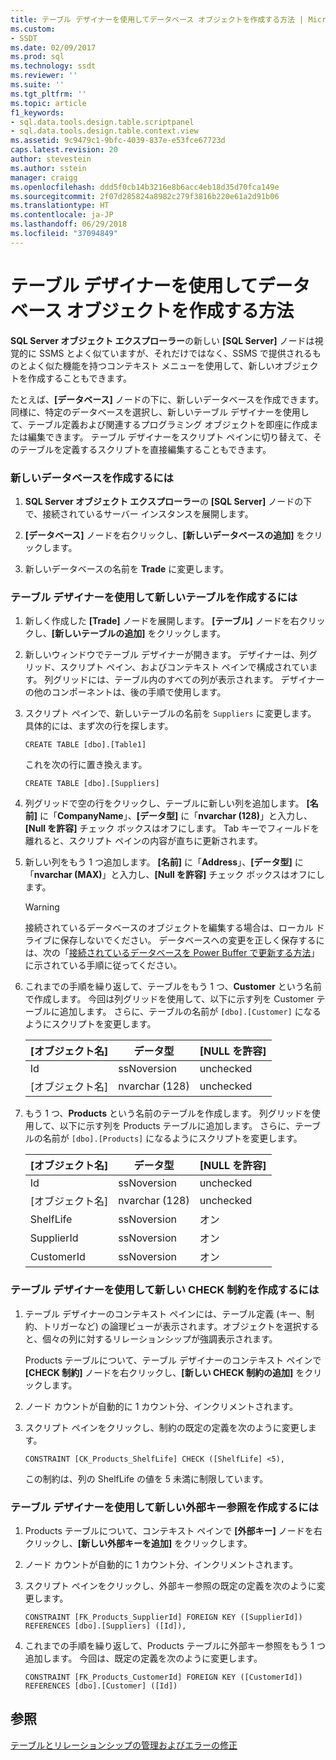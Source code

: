 ```yaml
---
title: テーブル デザイナーを使用してデータベース オブジェクトを作成する方法 | Microsoft Docs
ms.custom:
- SSDT
ms.date: 02/09/2017
ms.prod: sql
ms.technology: ssdt
ms.reviewer: ''
ms.suite: ''
ms.tgt_pltfrm: ''
ms.topic: article
f1_keywords:
- sql.data.tools.design.table.scriptpanel
- sql.data.tools.design.table.context.view
ms.assetid: 9c9479c1-9bfc-4039-837e-e53fce67723d
caps.latest.revision: 20
author: stevestein
ms.author: sstein
manager: craigg
ms.openlocfilehash: ddd5f0cb14b3216e8b6acc4eb18d35d70fca149e
ms.sourcegitcommit: 2f07d285824a8982c279f3816b220e61a2d91b06
ms.translationtype: HT
ms.contentlocale: ja-JP
ms.lasthandoff: 06/29/2018
ms.locfileid: "37094849"
---
```

# <a name="how-to-create-database-objects-using-table-designer"></a>テーブル デザイナーを使用してデータベース オブジェクトを作成する方法
**SQL Server オブジェクト エクスプローラー**の新しい **[SQL Server]** ノードは視覚的に SSMS とよく似ていますが、それだけではなく、SSMS で提供されるものとよく似た機能を持つコンテキスト メニューを使用して、新しいオブジェクトを作成することもできます。  
  
たとえば、**[データベース]** ノードの下に、新しいデータベースを作成できます。 同様に、特定のデータベースを選択し、新しいテーブル デザイナーを使用して、テーブル定義および関連するプログラミング オブジェクトを即座に作成または編集できます。 テーブル デザイナーをスクリプト ペインに切り替えて、そのテーブルを定義するスクリプトを直接編集することもできます。  
  
### <a name="to-create-a-new-database"></a>新しいデータベースを作成するには  
  
1.  **SQL Server オブジェクト エクスプローラー**の **[SQL Server]** ノードの下で、接続されているサーバー インスタンスを展開します。  
  
2.  **[データベース]** ノードを右クリックし、**[新しいデータベースの追加]** をクリックします。  
  
3.  新しいデータベースの名前を **Trade** に変更します。  
  
### <a name="to-create-new-tables-using-the-table-designer"></a>テーブル デザイナーを使用して新しいテーブルを作成するには  
  
1.  新しく作成した **[Trade]** ノードを展開します。 **[テーブル]** ノードを右クリックし、**[新しいテーブルの追加]** をクリックします。  
  
2.  新しいウィンドウでテーブル デザイナーが開きます。 デザイナーは、列グリッド、スクリプト ペイン、およびコンテキスト ペインで構成されています。 列グリッドには、テーブル内のすべての列が表示されます。 デザイナーの他のコンポーネントは、後の手順で使用します。  
  
3.  スクリプト ペインで、新しいテーブルの名前を `Suppliers` に変更します。 具体的には、まず次の行を探します。  
  
    ```  
    CREATE TABLE [dbo].[Table1]  
    ```  
  
    これを次の行に置き換えます。  
  
    ```  
    CREATE TABLE [dbo].[Suppliers]  
    ```  
  
4.  列グリッドで空の行をクリックし、テーブルに新しい列を追加します。  **[名前]** に「**CompanyName**」、**[データ型]** に「**nvarchar (128)**」と入力し、**[Null を許容]** チェック ボックスはオフにします。 Tab キーでフィールドを離れると、スクリプト ペインの内容が直ちに更新されます。  
  
5.  新しい列をもう 1 つ追加します。 **[名前]** に「**Address**」、**[データ型]** に「**nvarchar (MAX)**」と入力し、**[Null を許容]** チェック ボックスはオフにします。  
  
    > [!WARNING]  
    > 接続されているデータベースのオブジェクトを編集する場合は、ローカル ドライブに保存しないでください。 データベースへの変更を正しく保存するには、次の「[接続されているデータベースを Power Buffer で更新する方法](../ssdt/how-to-update-a-connected-database-with-power-buffer.md)」に示されている手順に従ってください。  
  
6.  これまでの手順を繰り返して、テーブルをもう 1 つ、**Customer** という名前で作成します。 今回は列グリッドを使用して、以下に示す列を Customer テーブルに追加します。 さらに、テーブルの名前が `[dbo].[Customer]` になるようにスクリプトを変更します。  
  
    |[オブジェクト名]|データ型|**[NULL を許容]**|  
    |--------|-------------|-------------------|  
    |Id|ssNoversion|unchecked|  
    |[オブジェクト名]|nvarchar (128)|unchecked|  
  
7.  もう 1 つ、**Products** という名前のテーブルを作成します。 列グリッドを使用して、以下に示す列を Products テーブルに追加します。 さらに、テーブルの名前が `[dbo].[Products]` になるようにスクリプトを変更します。  
  
    |[オブジェクト名]|データ型|**[NULL を許容]**|  
    |--------|-------------|-------------------|  
    |Id|ssNoversion|unchecked|  
    |[オブジェクト名]|nvarchar (128)|unchecked|  
    |ShelfLife|ssNoversion|オン|  
    |SupplierId|ssNoversion|オン|  
    |CustomerId|ssNoversion|オン|  
  
### <a name="to-create-a-new-check-constraint-using-the-table-designer"></a>テーブル デザイナーを使用して新しい CHECK 制約を作成するには  
  
1.  テーブル デザイナーのコンテキスト ペインには、テーブル定義 (キー、制約、トリガーなど) の論理ビューが表示されます。オブジェクトを選択すると、個々の列に対するリレーションシップが強調表示されます。  
  
    Products テーブルについて、テーブル デザイナーのコンテキスト ペインで **[CHECK 制約]** ノードを右クリックし、**[新しい CHECK 制約の追加]** をクリックします。  
  
2.  ノード カウントが自動的に 1 カウント分、インクリメントされます。  
  
3.  スクリプト ペインをクリックし、制約の既定の定義を次のように変更します。  
  
    ```  
    CONSTRAINT [CK_Products_ShelfLife] CHECK ([ShelfLife] <5),  
    ```  
  
    この制約は、列の ShelfLife の値を 5 未満に制限しています。  
  
### <a name="to-create-new-foreign-key-references-using-the-table-designer"></a>テーブル デザイナーを使用して新しい外部キー参照を作成するには  
  
1.  Products テーブルについて、コンテキスト ペインで **[外部キー]** ノードを右クリックし、**[新しい外部キーを追加]** をクリックします。  
  
2.  ノード カウントが自動的に 1 カウント分、インクリメントされます。  
  
3.  スクリプト ペインをクリックし、外部キー参照の既定の定義を次のように変更します。  
  
    ```  
    CONSTRAINT [FK_Products_SupplierId] FOREIGN KEY ([SupplierId]) REFERENCES [dbo].[Suppliers] ([Id]),  
    ```  
  
4.  これまでの手順を繰り返して、Products テーブルに外部キー参照をもう 1 つ追加します。 今回は、既定の定義を次のように変更します。  
  
    ```  
    CONSTRAINT [FK_Products_CustomerId] FOREIGN KEY ([CustomerId]) REFERENCES [dbo].[Customer] ([Id])  
    ```  
  
## <a name="see-also"></a>参照  
[テーブルとリレーションシップの管理およびエラーの修正](../ssdt/manage-tables-relationships-and-fix-errors.md)  
  
